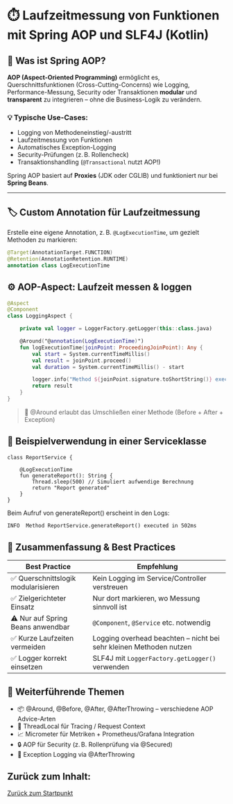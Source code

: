 # ⏱️ Laufzeitmessung von Funktionen mit Spring AOP und SLF4J (Kotlin)

## 🧠 Was ist Spring AOP?

**AOP (Aspect-Oriented Programming)** ermöglicht es, Querschnittsfunktionen (Cross-Cutting-Concerns) wie Logging, 
Performance-Messung, Security oder Transaktionen **modular** und **transparent** zu integrieren – ohne die Business-Logik zu verändern.

### 💡 Typische Use-Cases:
- Logging von Methodeneinstieg/-austritt
- Laufzeitmessung von Funktionen
- Automatisches Exception-Logging
- Security-Prüfungen (z. B. Rollencheck)
- Transaktionshandling (`@Transactional` nutzt AOP!)

Spring AOP basiert auf **Proxies** (JDK oder CGLIB) und funktioniert nur bei **Spring Beans**.

---

## 🏷️ Custom Annotation für Laufzeitmessung

Erstelle eine eigene Annotation, z. B. `@LogExecutionTime`, um gezielt Methoden zu markieren:

```kotlin
@Target(AnnotationTarget.FUNCTION)
@Retention(AnnotationRetention.RUNTIME)
annotation class LogExecutionTime
```

## ⚙️ AOP-Aspect: Laufzeit messen & loggen

```kotlin
@Aspect
@Component
class LoggingAspect {

    private val logger = LoggerFactory.getLogger(this::class.java)

    @Around("@annotation(LogExecutionTime)")
    fun logExecutionTime(joinPoint: ProceedingJoinPoint): Any {
        val start = System.currentTimeMillis()
        val result = joinPoint.proceed()
        val duration = System.currentTimeMillis() - start

        logger.info("Method ${joinPoint.signature.toShortString()} executed in ${duration}ms")
        return result
    }
}
```
> 📌 @Around erlaubt das Umschließen einer Methode (Before + After + Exception)

## 🚀 Beispielverwendung in einer Serviceklasse
```kotlin@Service
class ReportService {

    @LogExecutionTime
    fun generateReport(): String {
        Thread.sleep(500) // Simuliert aufwendige Berechnung
        return "Report generated"
    }
}
```

Beim Aufruf von generateReport() erscheint in den Logs:
```txt
INFO  Method ReportService.generateReport() executed in 502ms
```

## 🧠 Zusammenfassung & Best Practices

| Best Practice                      | Empfehlung                                                         |
| ---------------------------------- | ------------------------------------------------------------------ |
| ✅ Querschnittslogik modularisieren | Kein Logging im Service/Controller verstreuen                      |
| ✅ Zielgerichteter Einsatz          | Nur dort markieren, wo Messung sinnvoll ist                        |
| ⚠️ Nur auf Spring Beans anwendbar  | `@Component`, `@Service` etc. notwendig                            |
| ✅ Kurze Laufzeiten vermeiden       | Logging overhead beachten – nicht bei sehr kleinen Methoden nutzen |
| ✅ Logger korrekt einsetzen         | SLF4J mit `LoggerFactory.getLogger()` verwenden                    |


## 📘 Weiterführende Themen

- 📦 @Around, @Before, @After, @AfterThrowing – verschiedene AOP Advice-Arten
- 🧵 ThreadLocal für Tracing / Request Context
- 📈 Micrometer für Metriken + Prometheus/Grafana Integration
- 🔒 AOP für Security (z. B. Rollenprüfung via @Secured)
- 🐞 Exception Logging via @AfterThrowing



## Zurück zum Inhalt:
[Zurück zum Startpunkt](../README.md)


